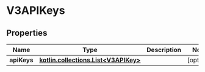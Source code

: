 
# V3APIKeys

## Properties
Name | Type | Description | Notes
------------ | ------------- | ------------- | -------------
**apiKeys** | [**kotlin.collections.List&lt;V3APIKey&gt;**](V3APIKey.md) |  |  [optional]



